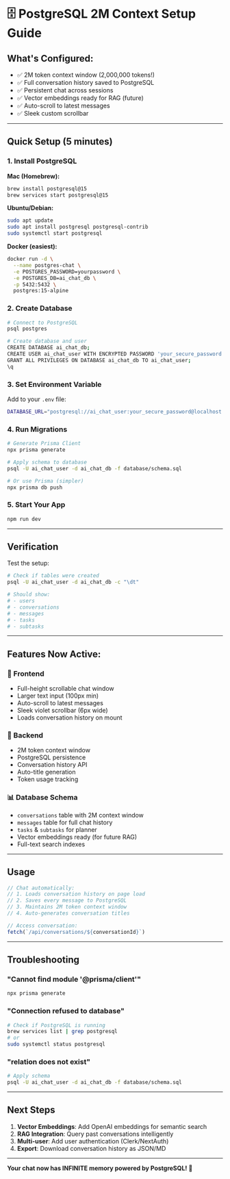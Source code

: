 # 🗄️ PostgreSQL 2M Context Setup Guide

## **What's Configured:**
- ✅ 2M token context window (2,000,000 tokens!)
- ✅ Full conversation history saved to PostgreSQL
- ✅ Persistent chat across sessions
- ✅ Vector embeddings ready for RAG (future)
- ✅ Auto-scroll to latest messages
- ✅ Sleek custom scrollbar

---

## **Quick Setup (5 minutes)**

### **1. Install PostgreSQL**

**Mac (Homebrew):**
```bash
brew install postgresql@15
brew services start postgresql@15
```

**Ubuntu/Debian:**
```bash
sudo apt update
sudo apt install postgresql postgresql-contrib
sudo systemctl start postgresql
```

**Docker (easiest):**
```bash
docker run -d \
  --name postgres-chat \
  -e POSTGRES_PASSWORD=yourpassword \
  -e POSTGRES_DB=ai_chat_db \
  -p 5432:5432 \
  postgres:15-alpine
```

### **2. Create Database**

```bash
# Connect to PostgreSQL
psql postgres

# Create database and user
CREATE DATABASE ai_chat_db;
CREATE USER ai_chat_user WITH ENCRYPTED PASSWORD 'your_secure_password';
GRANT ALL PRIVILEGES ON DATABASE ai_chat_db TO ai_chat_user;
\q
```

### **3. Set Environment Variable**

Add to your `.env` file:
```bash
DATABASE_URL="postgresql://ai_chat_user:your_secure_password@localhost:5432/ai_chat_db?schema=public"
```

### **4. Run Migrations**

```bash
# Generate Prisma Client
npx prisma generate

# Apply schema to database
psql -U ai_chat_user -d ai_chat_db -f database/schema.sql

# Or use Prisma (simpler)
npx prisma db push
```

### **5. Start Your App**

```bash
npm run dev
```

---

## **Verification**

Test the setup:
```bash
# Check if tables were created
psql -U ai_chat_user -d ai_chat_db -c "\dt"

# Should show:
# - users
# - conversations  
# - messages
# - tasks
# - subtasks
```

---

## **Features Now Active:**

### **🎨 Frontend**
- Full-height scrollable chat window
- Larger text input (100px min)
- Auto-scroll to latest messages
- Sleek violet scrollbar (6px wide)
- Loads conversation history on mount

### **🔌 Backend**
- 2M token context window
- PostgreSQL persistence
- Conversation history API
- Auto-title generation
- Token usage tracking

### **📊 Database Schema**
- `conversations` table with 2M context window
- `messages` table for full chat history
- `tasks` & `subtasks` for planner
- Vector embeddings ready (for future RAG)
- Full-text search indexes

---

## **Usage**

```typescript
// Chat automatically:
// 1. Loads conversation history on page load
// 2. Saves every message to PostgreSQL
// 3. Maintains 2M token context window
// 4. Auto-generates conversation titles

// Access conversation:
fetch(`/api/conversations/${conversationId}`)
```

---

## **Troubleshooting**

### **"Cannot find module '@prisma/client'"**
```bash
npx prisma generate
```

### **"Connection refused to database"**
```bash
# Check if PostgreSQL is running
brew services list | grep postgresql
# or
sudo systemctl status postgresql
```

### **"relation does not exist"**
```bash
# Apply schema
psql -U ai_chat_user -d ai_chat_db -f database/schema.sql
```

---

## **Next Steps**

1. **Vector Embeddings**: Add OpenAI embeddings for semantic search
2. **RAG Integration**: Query past conversations intelligently  
3. **Multi-user**: Add user authentication (Clerk/NextAuth)
4. **Export**: Download conversation history as JSON/MD

---

**Your chat now has INFINITE memory powered by PostgreSQL! 🚀**
